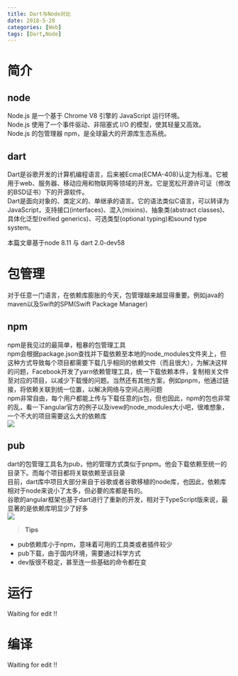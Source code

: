 ```yaml
---
title: Dart与Node对比
date: 2018-5-28
categories: [Web]
tags: [Dart,Node]
---
```


# 简介

## node
Node.js 是一个基于 Chrome V8 引擎的 JavaScript 运行环境。   
Node.js 使用了一个事件驱动、非阻塞式 I/O 的模型，使其轻量又高效。   
Node.js 的包管理器 npm，是全球最大的开源库生态系统。   

## dart
Dart是谷歌开发的计算机编程语言，后来被Ecma(ECMA-408)认定为标准。它被用于web、服务器、移动应用和物联网等领域的开发。它是宽松开源许可证（修改的BSD证书）下的开源软件。    
Dart是面向对象的、类定义的、单继承的语言。它的语法类似C语言，可以转译为JavaScript，支持接口(interfaces)、混入(mixins)、抽象类(abstract classes)、具体化泛型(reified generics)、可选类型(optional typing)和sound type system。 

<!-- more -->  

本篇文章基于node 8.11 与 dart 2.0-dev58   

# 包管理

对于任意一门语言，在依赖库膨胀的今天，包管理越来越显得重要。例如java的maven以及Swift的SPM(Swift Package Manager)    

## npm
npm是我见过的最简单，粗暴的包管理工具   
npm会根据package.json查找并下载依赖至本地的node_modules文件夹上，但这种方式导致每个项目都需要下载几乎相同的依赖文件（而且很大），为解决这样的问题，Facebook开发了yarn依赖管理工具，统一下载依赖本件，复制相关文件至对应的项目，以减少下载慢的问题。当然还有其他方案，例如pnpm，他通过链接，将依赖关联到统一位置，以解决网络与空间占用问题        
npm非常自由，每个用户都能上传与下载任意的js包，但也因此，npm的包也非常的乱，看一下angular官方的例子以及ivew的node_modules大小吧，很难想象，一个不大的项目需要这么大的依赖库    
![](/images/md/others/node_modules1.png)   

## pub
dart的包管理工具名为pub，他的管理方式类似于pnpm。他会下载依赖至统一的目录下。而每个项目都将关联依赖至该目录    
目前，dart库中项目大部分来自于谷歌或者谷歌移植的node库，也因此，依赖库相对于node来说小了太多，但必要的库都是有的。   
谷歌的angular框架也基于dart进行了重新的开发，相对于TypeScript版来说，最显著的是依赖库明显少了好多     
![](/images/md/others/pub1.png)    

> **Tips**
- pub依赖库小于npm，意味着可用的工具类或者插件较少
- pub下载，由于国内环境，需要通过科学方式
- dev版很不稳定，甚至连一些基础的命令都在变

# 运行

Waiting for edit !!

# 编译

Waiting for edit !!


